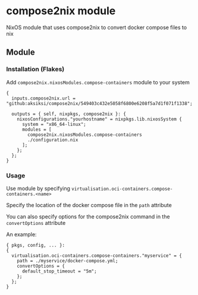 # compose2nix module

NixOS module that uses compose2nix to convert docker compose files to nix

## Module

### Installation (Flakes)

Add `compose2nix.nixosModules.compose-containers` module to your system

```
{
  inputs.compose2nix.url = "github:aksiksi/compose2nix/549403c432e5058f6800e6208f5a7d1f071f1338";

  outputs = { self, nixpkgs, compose2nix }: {
    nixosConfigurations."yourhostname" = nixpkgs.lib.nixosSystem {
      system = "x86_64-linux";
      modules = [
        compose2nix.nixosModules.compose-containers
        ./configuration.nix
      ];
    };
  };
}
```

### Usage

Use module by specifying `virtualisation.oci-containers.compose-containers.<name>`

Specify the location of the docker compose file in the `path` attribute

You can also specify options for the compose2nix command in the `convertOptions` attribute

An example:

```
{ pkgs, config, ... }:
{
  virtualisation.oci-containers.compose-containers."myservice" = {
    path = ./myservice/docker-compose.yml;
    convertOptions = {
      default_stop_timeout = "5m";
    };
  };
}
```

